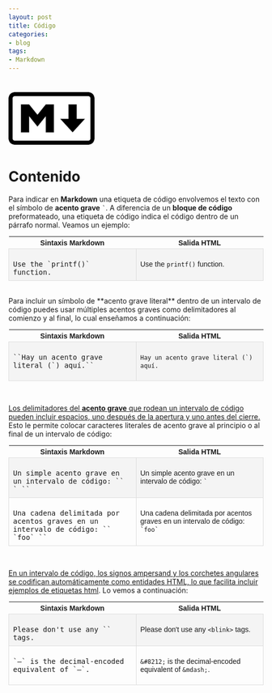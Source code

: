 ```yaml
---
layout: post
title: Código
categories:
- blog
tags:
- Markdown
---
```


<!-- Estilo CSS del post-->
<style>
ul.b {list-style-type: disc;}

table {
    font-family: arial, sans-serif;
    border-collapse: collapse;
    width: 100%;
}

td {
  vertical-align: baseline;
    border: 1px solid #dddddd;
    text-align: left;
    padding: 8px;
}

th {
    text-align: center;
    width: 50%;
}
tr:nth-child(even) {
    background-color: rgba(238, 238, 238, 0.57);
}
td:first-child {
    font-family: 'Inconsolata', monospace;
}

table h1 {
  font-size: 2em;
  font-weight: normal;
  color: #000;
}

h2 {
  font-size: 1.5em;
  font-weight: normal;
}

h3 {
  font-size: 1.17em;
  font-weight: normal;
}

h4 {
  font-size: 1.00em;
  font-weight: normal;
}

h5 {
  font-size: 0.83em;
  font-weight: normal;
}

h6 {
  font-size: 0.67em;
  font-weight: normal;
}
</style>

<!-- Imagen Markdown -->
# <img src="./../static/markdown.png" alt="Drawing" style="width: 170px;"/>

<!-- Contenido post -->
# Contenido
Para indicar en **Markdown** una etiqueta de código envolvemos el texto con el símbolo de **acento grave** `` ` ``. A diferencia de un **bloque de código** preformateado, una etiqueta de código indica el código dentro de un párrafo normal. Veamos un ejemplo:

<table>
  <tr>
    <th>Sintaxis Markdown</th>
    <th>Salida HTML</th>
  </tr>
  <tr>
    <td>
    Use the `printf()` function.
    </td>
    <td>
    <p>Use the <code>printf()</code> function.</p>
    </td>
  </tr>  
</table>

<br/>
Para incluir un símbolo de **acento grave literal** dentro de un intervalo de código puedes usar múltiples acentos graves como delimitadores al comienzo y al final, lo cual enseñamos a continuación:

<table>
  <tr>
    <th>Sintaxis Markdown</th>
    <th>Salida HTML</th>
  </tr>
  <tr>
    <td>
    ``Hay un acento grave literal (`) aquí.``
    </td>
    <td>
    <p><code>Hay un acento grave literal (`) aquí.</code></p>
    </td>
  </tr>  
</table>

<br/>

<ins>Los delimitadores del **acento grave** que rodean un intervalo de código pueden incluir espacios, uno después de la apertura y uno antes del cierre.</ins> Esto le permite colocar caracteres literales de acento grave al principio o al final de un intervalo de código:

<table>
  <tr>
    <th>Sintaxis Markdown</th>
    <th>Salida HTML</th>
  </tr>
  <tr>
    <td>
    Un simple acento grave en un intervalo de código: `` ` ``
    </td>
    <td>
    <p>Un simple acento grave en un intervalo de código: <code>`</code></p>
    </td>
  </tr>  
  <tr>
    <td>
    Una cadena delimitada por acentos graves en un intervalo de código: `` `foo` ``
    </td>
    <td>
    <p>Una cadena delimitada por acentos graves en un intervalo de código: <code>`foo`</code></p>
    </td>
  </tr> 
</table>

<br/>

<ins>En un intervalo de código, los signos ampersand y los corchetes angulares se codifican automáticamente como entidades HTML, lo que facilita incluir ejemplos de etiquetas html</ins>. Lo vemos a continuación:

<table>
  <tr>
    <th>Sintaxis Markdown</th>
    <th>Salida HTML</th>
  </tr>
  <tr>
    <td>
    Please don't use any `<blink>` tags.
    </td>
    <td>
    <p>Please don't use any <code>&lt;blink&gt;</code> tags.</p>
    </td>
  </tr>  
  <tr>
    <td>
    `&#8212;` is the decimal-encoded equivalent of `&mdash;`.
    </td>
    <td>
    <p><code>&amp;#8212;</code> is the decimal-encoded equivalent of <code>&amp;mdash;</code>.</p>
    </td>
  </tr> 
</table>


